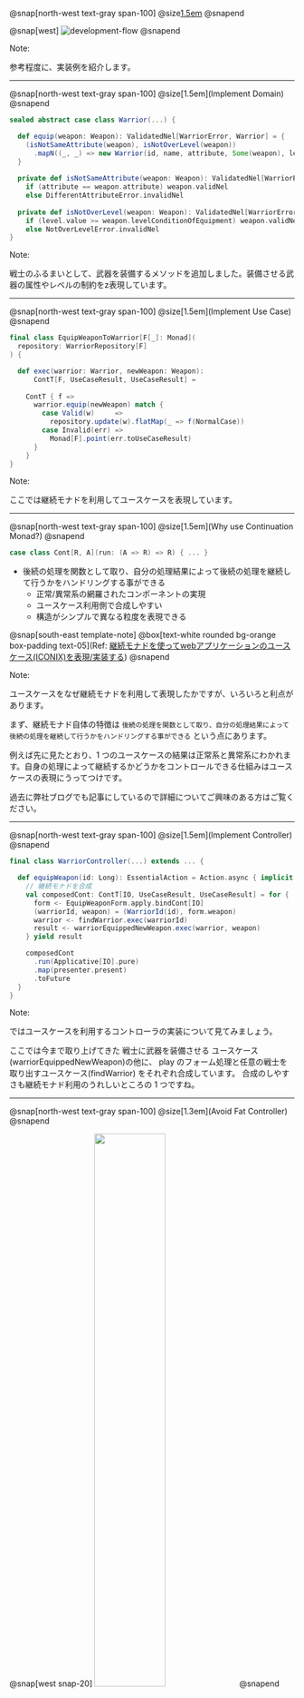 @snap[north-west text-gray span-100]
@size[1.5em](Implementation)
@snapend

@snap[west]
![development-flow](assets/img/development-flow-focus5.png)
@snapend

Note:

参考程度に、実装例を紹介します。

---
@snap[north-west text-gray span-100]
@size[1.5em](Implement Domain)
@snapend

```scala
sealed abstract case class Warrior(...) {

  def equip(weapon: Weapon): ValidatedNel[WarriorError, Warrior] = {
    (isNotSameAttribute(weapon), isNotOverLevel(weapon))
      .mapN((_, _) => new Warrior(id, name, attribute, Some(weapon), level) {})
  }
  
  private def isNotSameAttribute(weapon: Weapon): ValidatedNel[WarriorError, Weapon] =
    if (attribute == weapon.attribute) weapon.validNel 
    else DifferentAttributeError.invalidNel
    
  private def isNotOverLevel(weapon: Weapon): ValidatedNel[WarriorError, Weapon] =
    if (level.value >= weapon.levelConditionOfEquipment) weapon.validNel 
    else NotOverLevelError.invalidNel
}
```

Note:

戦士のふるまいとして、武器を装備するメソッドを追加しました。装備させる武器の属性やレベルの制約をz表現しています。

---
@snap[north-west text-gray span-100]
@size[1.5em](Implement Use Case)
@snapend

```scala
final class EquipWeaponToWarrior[F[_]: Monad](
  repository: WarriorRepository[F]
) {

  def exec(warrior: Warrior, newWeapon: Weapon):
      ContT[F, UseCaseResult, UseCaseResult] =
    
    ContT { f =>
      warrior.equip(newWeapon) match {
        case Valid(w)     =>
          repository.update(w).flatMap(_ => f(NormalCase))
        case Invalid(err) =>
          Monad[F].point(err.toUseCaseResult)
      }
    }
}
```

Note:

ここでは継続モナドを利用してユースケースを表現しています。

---
@snap[north-west text-gray span-100]
@size[1.5em](Why use Continuation Monad?)
@snapend

``` scala
case class Cont[R, A](run: (A => R) => R) { ... }
```

- 後続の処理を関数として取り、自分の処理結果によって後続の処理を継続して行うかをハンドリングする事ができる
    - 正常/異常系の網羅されたコンポーネントの実現
    - ユースケース利用側で合成しやすい
    - 構造がシンプルで異なる粒度を表現できる

@snap[south-east template-note]
@box[text-white rounded bg-orange box-padding text-05](Ref: [継続モナドを使ってwebアプリケーションのユースケース(ICONIX)を表現/実装する](http://labs.septeni.co.jp/entry/2018/03/18/135106))
@snapend

Note:

ユースケースをなぜ継続モナドを利用して表現したかですが、いろいろと利点があります。

まず、継続モナド自体の特徴は `後続の処理を関数として取り、自分の処理結果によって後続の処理を継続して行うかをハンドリングする事ができる` という点にあります。

例えば先に見たとおり、1 つのユースケースの結果は正常系と異常系にわかれます。自身の処理によって継続するかどうかをコントロールできる仕組みはユースケースの表現にうってつけです。

過去に弊社ブログでも記事にしているので詳細についてご興味のある方はご覧ください。

---
@snap[north-west text-gray span-100]
@size[1.5em](Implement Controller)
@snapend

```scala
final class WarriorController(...) extends ... {

  def equipWeapon(id: Long): EssentialAction = Action.async { implicit r =>
    // 継続モナドを合成
    val composedCont: ContT[IO, UseCaseResult, UseCaseResult] = for {
      form <- EquipWeaponForm.apply.bindCont[IO]
      (warriorId, weapon) = (WarriorId(id), form.weapon)
      warrior <- findWarrior.exec(warriorId)
      result <- warriorEquippedNewWeapon.exec(warrior, weapon)
    } yield result

    composedCont
      .run(Applicative[IO].pure)
      .map(presenter.present)
      .toFuture
  }
}
```

Note:

ではユースケースを利用するコントローラの実装について見てみましょう。

ここでは今まで取り上げてきた 戦士に武器を装備させる ユースケース(warriorEquippedNewWeapon)の他に、
play のフォーム処理と任意の戦士を取り出すユースケース(findWarrior) をそれぞれ合成しています。 
合成のしやすさも継続モナド利用のうれしいところの 1 つですね。

---
@snap[north-west text-gray span-100]
@size[1.3em](Avoid Fat Controller)
@snapend

@snap[west snap-20]
<img src="assets/img/fat-controller.png" width="50%"/>
@snapend

@snap[midpoint snap-80]
#### コントローラーの責務

@ul[](false)
- 入力の受け付け
- ユースケース実行
- 結果を返す 
@ulend
@snapend

Note:

コントローラーの責務は、入力を受け付けて、要求を実現するためのユースケースを呼び出し結果を返すことです。

先のフェーズでもユースケースとドメインモデルの凝集度についてお話しましたが、コントローラーにロジックが漏れると、テスタビリティの低下や改修コストが高くなってしまいます。

ユースケースの概念を用いることで、コントローラからロジックを排除します。

---
@snap[north-west text-gray span-100]
@size[1.5em](Implement Use Case Test)
@snapend

### Normal Case
```scala
it should "正常系" in {
  val warrior = (for {
    name  <- WarriorName.of("せんしくん").toOption
    level <- WarriorLevel.of(40).toOption
  } yield {
    Warrior.createWithoutWeapon(WarriorId(1L), name, LightAttribute, level)
  }).get

  assert(
    useCase.exec(warrior, GoldSword).run(Applicative[Id].pure)
      === NormalCase
  )
}
```

---
@snap[north-west text-gray span-100]
@size[1.5em](Implement Use Case Test)
@snapend

### Abnormal Case
```scala
it should "異常系: 戦士のレベルが選択した武器のレベル条件を満たしていない場合" in {
  val warrior = (for {
    name  <- WarriorName.of("せんしくん").toOption
    level <- WarriorLevel.of(29).toOption
  } yield {
    Warrior.createWithoutWeapon(WarriorId(1L), name, LightAttribute, level)
  }).get

  assert(useCase.exec(warrior, GoldSword).run(Applicative[Id].pure)
    === NotOverLevel)
}
```

---
@snap[north-west text-gray span-100]
@size[1.5em](Implement Use Case Test)
@snapend

### Abnormal Case
```scala
it should "異常系: 戦士の属性と選択した武器の属性が異なる場合" in {
  ...
  assert(useCase.exec(warrior, GoldSword).run(Applicative[Id].pure)
    === DifferentAttribute)
}

it should """異常系: 戦士のレベルが選択した武器のレベル条件を満たしていない、かつ、
             戦士の属性と選択した武器の属性が異なる場合""" in {
  ...
  assert(useCase.exec(warrior, GoldSword).run(Applicative[Id].pure)
    === DifferentAttributeAndNotOverLevel)
}
```



